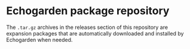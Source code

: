 # Echogarden package repository

The `.tar.gz` archives in the releases section of this repository are expansion packages that are automatically downloaded and installed by Echogarden when needed.
